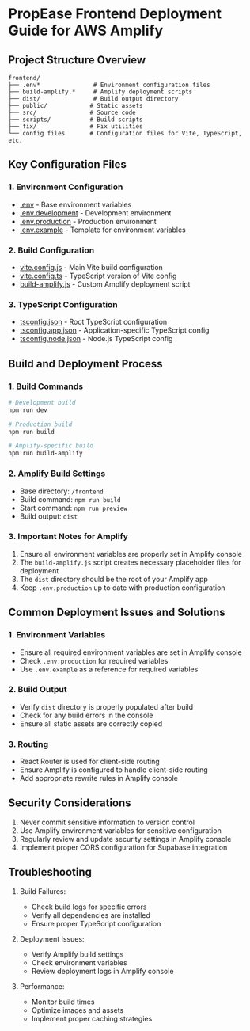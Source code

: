 # PropEase Frontend Deployment Guide for AWS Amplify

## Project Structure Overview

```
frontend/
├── .env*               # Environment configuration files
├── build-amplify.*     # Amplify deployment scripts
├── dist/               # Build output directory
├── public/            # Static assets
├── src/               # Source code
├── scripts/           # Build scripts
├── fix/               # Fix utilities
└── config files       # Configuration files for Vite, TypeScript, etc.
```

## Key Configuration Files

### 1. Environment Configuration
- [.env](cci:7://file:///home/ahmadmesbah/Desktop/propease/frontend/.env:0:0-0:0) - Base environment variables
- [.env.development](cci:7://file:///home/ahmadmesbah/Desktop/propease/frontend/.env.development:0:0-0:0) - Development environment
- [.env.production](cci:7://file:///home/ahmadmesbah/Desktop/propease/frontend/.env.production:0:0-0:0) - Production environment
- [.env.example](cci:7://file:///home/ahmadmesbah/Desktop/propease/frontend/.env.example:0:0-0:0) - Template for environment variables

### 2. Build Configuration
- [vite.config.js](cci:7://file:///home/ahmadmesbah/Desktop/propease/frontend/vite.config.js:0:0-0:0) - Main Vite build configuration
- [vite.config.ts](cci:7://file:///home/ahmadmesbah/Desktop/propease/frontend/vite.config.ts:0:0-0:0) - TypeScript version of Vite config
- [build-amplify.js](cci:7://file:///home/ahmadmesbah/Desktop/propease/frontend/build-amplify.js:0:0-0:0) - Custom Amplify deployment script

### 3. TypeScript Configuration
- [tsconfig.json](cci:7://file:///home/ahmadmesbah/Desktop/propease/frontend/tsconfig.json:0:0-0:0) - Root TypeScript configuration
- [tsconfig.app.json](cci:7://file:///home/ahmadmesbah/Desktop/propease/frontend/tsconfig.app.json:0:0-0:0) - Application-specific TypeScript config
- [tsconfig.node.json](cci:7://file:///home/ahmadmesbah/Desktop/propease/frontend/tsconfig.node.json:0:0-0:0) - Node.js TypeScript config

## Build and Deployment Process

### 1. Build Commands
```bash
# Development build
npm run dev

# Production build
npm run build

# Amplify-specific build
npm run build-amplify
```

### 2. Amplify Build Settings
- Base directory: `/frontend`
- Build command: `npm run build`
- Start command: `npm run preview`
- Build output: `dist`

### 3. Important Notes for Amplify
1. Ensure all environment variables are properly set in Amplify console
2. The `build-amplify.js` script creates necessary placeholder files for deployment
3. The `dist` directory should be the root of your Amplify app
4. Keep `.env.production` up to date with production configuration

## Common Deployment Issues and Solutions

### 1. Environment Variables
- Ensure all required environment variables are set in Amplify console
- Check `.env.production` for required variables
- Use `.env.example` as a reference for required variables

### 2. Build Output
- Verify `dist` directory is properly populated after build
- Check for any build errors in the console
- Ensure all static assets are correctly copied

### 3. Routing
- React Router is used for client-side routing
- Ensure Amplify is configured to handle client-side routing
- Add appropriate rewrite rules in Amplify console

## Security Considerations

1. Never commit sensitive information to version control
2. Use Amplify environment variables for sensitive configuration
3. Regularly review and update security settings in Amplify console
4. Implement proper CORS configuration for Supabase integration

## Troubleshooting

1. Build Failures:
   - Check build logs for specific errors
   - Verify all dependencies are installed
   - Ensure proper TypeScript configuration

2. Deployment Issues:
   - Verify Amplify build settings
   - Check environment variables
   - Review deployment logs in Amplify console

3. Performance:
   - Monitor build times
   - Optimize images and assets
   - Implement proper caching strategies
